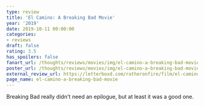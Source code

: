 ```yaml
---
type: review
title: 'El Camino: A Breaking Bad Movie'
year: '2019'
date: 2019-10-11 00:00:00
categories:
- reviews
draft: false
rating: 3.5
has_spoilers: false
fanart_url: /thoughts/reviews/movies/img/el-camino-a-breaking-bad-movie_fanart.png
poster_url: /thoughts/reviews/movies/img/el-camino-a-breaking-bad-movie_poster.png
external_review_url: https://letterboxd.com/ratheronfire/film/el-camino-a-breaking-bad-movie/
page_name: el-camino-a-breaking-bad-movie
---
```


Breaking Bad really didn't need an epilogue, but at least it was a good one.

